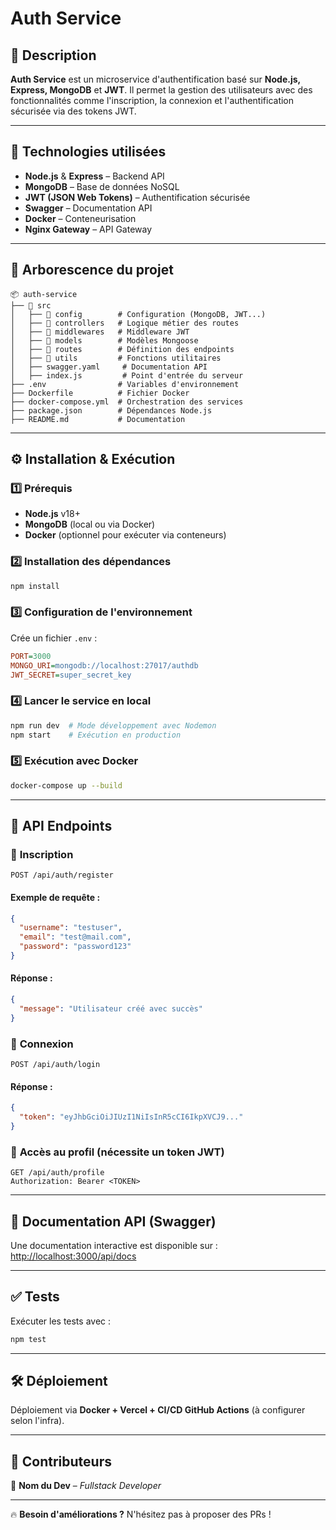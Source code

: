 # Auth Service

## 📌 Description
**Auth Service** est un microservice d'authentification basé sur **Node.js, Express, MongoDB** et **JWT**. Il permet la gestion des utilisateurs avec des fonctionnalités comme l'inscription, la connexion et l'authentification sécurisée via des tokens JWT.

---

## 🚀 Technologies utilisées
- **Node.js** & **Express** – Backend API
- **MongoDB** – Base de données NoSQL
- **JWT (JSON Web Tokens)** – Authentification sécurisée
- **Swagger** – Documentation API
- **Docker** – Conteneurisation
- **Nginx Gateway** – API Gateway

---

## 📂 Arborescence du projet
```
📦 auth-service
├── 📂 src
│   ├── 📂 config        # Configuration (MongoDB, JWT...)
│   ├── 📂 controllers   # Logique métier des routes
│   ├── 📂 middlewares   # Middleware JWT
│   ├── 📂 models        # Modèles Mongoose
│   ├── 📂 routes        # Définition des endpoints
│   ├── 📂 utils         # Fonctions utilitaires
│   ├── swagger.yaml     # Documentation API
│   ├── index.js         # Point d'entrée du serveur
├── .env                # Variables d'environnement
├── Dockerfile          # Fichier Docker
├── docker-compose.yml  # Orchestration des services
├── package.json        # Dépendances Node.js
├── README.md           # Documentation
```

---

## ⚙️ Installation & Exécution

### 1️⃣ Prérequis
- **Node.js** v18+
- **MongoDB** (local ou via Docker)
- **Docker** (optionnel pour exécuter via conteneurs)

### 2️⃣ Installation des dépendances
```bash
npm install
```

### 3️⃣ Configuration de l'environnement
Crée un fichier `.env` :
```ini
PORT=3000
MONGO_URI=mongodb://localhost:27017/authdb
JWT_SECRET=super_secret_key
```

### 4️⃣ Lancer le service en local
```bash
npm run dev  # Mode développement avec Nodemon
npm start    # Exécution en production
```

### 5️⃣ Exécution avec Docker
```bash
docker-compose up --build
```

---

## 📌 API Endpoints

### 📝 **Inscription**
```http
POST /api/auth/register
```
#### Exemple de requête :
```json
{
  "username": "testuser",
  "email": "test@mail.com",
  "password": "password123"
}
```
#### Réponse :
```json
{
  "message": "Utilisateur créé avec succès"
}
```

### 🔑 **Connexion**
```http
POST /api/auth/login
```
#### Réponse :
```json
{
  "token": "eyJhbGciOiJIUzI1NiIsInR5cCI6IkpXVCJ9..."
}
```

### 🔐 **Accès au profil** (nécessite un token JWT)
```http
GET /api/auth/profile
Authorization: Bearer <TOKEN>
```

---

## 📘 Documentation API (Swagger)
Une documentation interactive est disponible sur :
[http://localhost:3000/api/docs](http://localhost:3000/api/docs)

---

## ✅ Tests
Exécuter les tests avec :
```bash
npm test
```

---

## 🛠️ Déploiement
Déploiement via **Docker + Vercel + CI/CD GitHub Actions** (à configurer selon l'infra).

---

## 📌 Contributeurs
👤 **Nom du Dev** – *Fullstack Developer*

---

🔥 **Besoin d'améliorations ?** N'hésitez pas à proposer des PRs !

